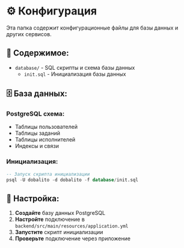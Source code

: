 # ⚙️ Конфигурация

Эта папка содержит конфигурационные файлы для базы данных и других сервисов.

## 📁 Содержимое:

- `database/` - SQL скрипты и схема базы данных
  - `init.sql` - Инициализация базы данных

## 🗄️ База данных:

### PostgreSQL схема:
- Таблицы пользователей
- Таблицы заданий
- Таблицы исполнителей
- Индексы и связи

### Инициализация:
```sql
-- Запуск скрипта инициализации
psql -U dobalito -d dobalito -f database/init.sql
```

## 🔧 Настройка:

1. **Создайте** базу данных PostgreSQL
2. **Настройте** подключение в `backend/src/main/resources/application.yml`
3. **Запустите** скрипт инициализации
4. **Проверьте** подключение через приложение
